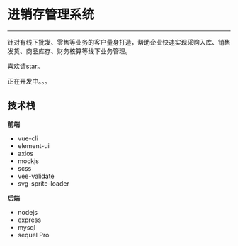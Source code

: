 # 进销存管理系统
---

针对有线下批发、零售等业务的客户量身打造，帮助企业快速实现采购入库、销售发货、商品库存、财务核算等线下业务管理。

喜欢请star。

正在开发中。。。
## 技术栈
**前端**
- vue-cli
- element-ui
- axios
- mockjs
- scss
- vee-validate
- svg-sprite-loader

**后端**
- nodejs
- express
- mysql
- sequel Pro

